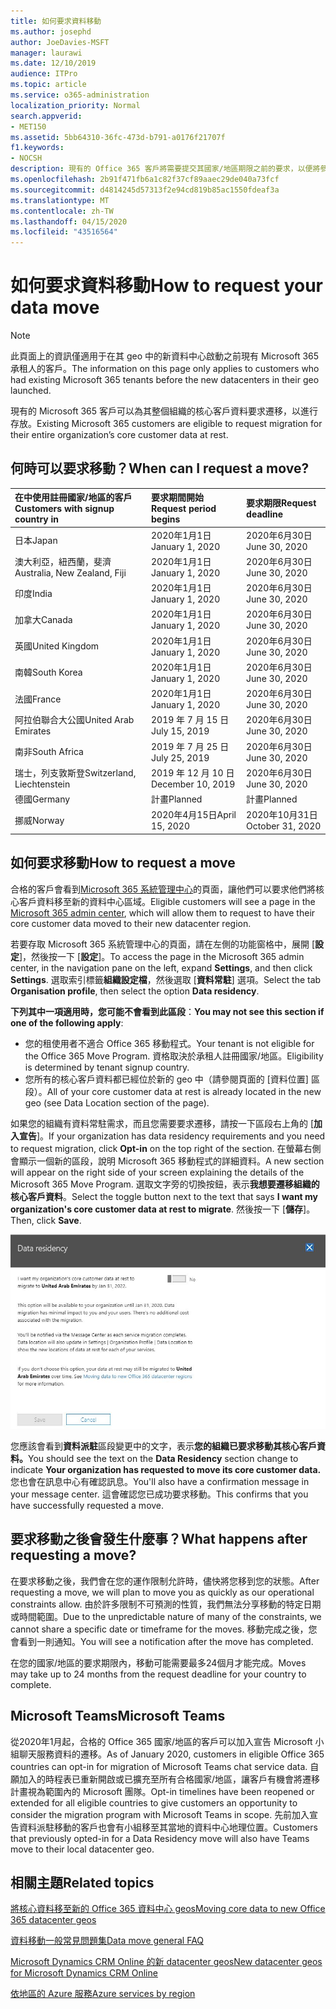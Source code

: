 ```yaml
---
title: 如何要求資料移動
ms.author: josephd
author: JoeDavies-MSFT
manager: laurawi
ms.date: 12/10/2019
audience: ITPro
ms.topic: article
ms.service: o365-administration
localization_priority: Normal
search.appverid:
- MET150
ms.assetid: 5bb64310-36fc-473d-b791-a0176f21707f
f1.keywords:
- NOCSH
description: 現有的 Office 365 客戶將需要提交其國家/地區期限之前的要求，以便將參與 Microsoft 365 服務的客戶資料移至新的地理位置。
ms.openlocfilehash: 2b91f471fb6a1c82f37cf89aaec29de040a73fcf
ms.sourcegitcommit: d4814245d57313f2e94cd819b85ac1550fdeaf3a
ms.translationtype: MT
ms.contentlocale: zh-TW
ms.lasthandoff: 04/15/2020
ms.locfileid: "43516564"
---
```

# <a name="how-to-request-your-data-move"></a><span data-ttu-id="0eba2-103">如何要求資料移動</span><span class="sxs-lookup"><span data-stu-id="0eba2-103">How to request your data move</span></span>

> [!NOTE]
> <span data-ttu-id="0eba2-104">此頁面上的資訊僅適用于在其 geo 中的新資料中心啟動之前現有 Microsoft 365 承租人的客戶。</span><span class="sxs-lookup"><span data-stu-id="0eba2-104">The information on this page only applies to customers who had existing Microsoft 365 tenants before the new datacenters in their geo launched.</span></span> 
  
<span data-ttu-id="0eba2-105">現有的 Microsoft 365 客戶可以為其整個組織的核心客戶資料要求遷移，以進行存放。</span><span class="sxs-lookup"><span data-stu-id="0eba2-105">Existing Microsoft 365 customers are eligible to request migration for their entire organization’s core customer data at rest.</span></span>  
  
## <a name="when-can-i-request-a-move"></a><span data-ttu-id="0eba2-106">何時可以要求移動？</span><span class="sxs-lookup"><span data-stu-id="0eba2-106">When can I request a move?</span></span>

|<span data-ttu-id="0eba2-107">**在中使用註冊國家/地區的客戶**</span><span class="sxs-lookup"><span data-stu-id="0eba2-107">**Customers with signup country in**</span></span>|<span data-ttu-id="0eba2-108">**要求期間開始**</span><span class="sxs-lookup"><span data-stu-id="0eba2-108">**Request period begins**</span></span>|<span data-ttu-id="0eba2-109">**要求期限**</span><span class="sxs-lookup"><span data-stu-id="0eba2-109">**Request deadline**</span></span>|
|:-----|:-----|:-----|
|<span data-ttu-id="0eba2-110">日本</span><span class="sxs-lookup"><span data-stu-id="0eba2-110">Japan</span></span>  <br/> |<span data-ttu-id="0eba2-111">2020年1月1日</span><span class="sxs-lookup"><span data-stu-id="0eba2-111">January 1, 2020</span></span>  <br/> |<span data-ttu-id="0eba2-112">2020年6月30日</span><span class="sxs-lookup"><span data-stu-id="0eba2-112">June 30, 2020</span></span>  <br/> |
|<span data-ttu-id="0eba2-113">澳大利亞，紐西蘭，斐濟</span><span class="sxs-lookup"><span data-stu-id="0eba2-113">Australia, New Zealand, Fiji</span></span>  <br/> |<span data-ttu-id="0eba2-114">2020年1月1日</span><span class="sxs-lookup"><span data-stu-id="0eba2-114">January 1, 2020</span></span>  <br/> |<span data-ttu-id="0eba2-115">2020年6月30日</span><span class="sxs-lookup"><span data-stu-id="0eba2-115">June 30, 2020</span></span>  <br/> |
|<span data-ttu-id="0eba2-116">印度</span><span class="sxs-lookup"><span data-stu-id="0eba2-116">India</span></span>  <br/> |<span data-ttu-id="0eba2-117">2020年1月1日</span><span class="sxs-lookup"><span data-stu-id="0eba2-117">January 1, 2020</span></span>  <br/> |<span data-ttu-id="0eba2-118">2020年6月30日</span><span class="sxs-lookup"><span data-stu-id="0eba2-118">June 30, 2020</span></span>  <br/> |
|<span data-ttu-id="0eba2-119">加拿大</span><span class="sxs-lookup"><span data-stu-id="0eba2-119">Canada</span></span>  <br/> |<span data-ttu-id="0eba2-120">2020年1月1日</span><span class="sxs-lookup"><span data-stu-id="0eba2-120">January 1, 2020</span></span>  <br/> |<span data-ttu-id="0eba2-121">2020年6月30日</span><span class="sxs-lookup"><span data-stu-id="0eba2-121">June 30, 2020</span></span>  <br/> |
|<span data-ttu-id="0eba2-122">英國</span><span class="sxs-lookup"><span data-stu-id="0eba2-122">United Kingdom</span></span>  <br/> |<span data-ttu-id="0eba2-123">2020年1月1日</span><span class="sxs-lookup"><span data-stu-id="0eba2-123">January 1, 2020</span></span>  <br/> |<span data-ttu-id="0eba2-124">2020年6月30日</span><span class="sxs-lookup"><span data-stu-id="0eba2-124">June 30, 2020</span></span>  <br/> |
|<span data-ttu-id="0eba2-125">南韓</span><span class="sxs-lookup"><span data-stu-id="0eba2-125">South Korea</span></span>  <br/> |<span data-ttu-id="0eba2-126">2020年1月1日</span><span class="sxs-lookup"><span data-stu-id="0eba2-126">January 1, 2020</span></span>  <br/> |<span data-ttu-id="0eba2-127">2020年6月30日</span><span class="sxs-lookup"><span data-stu-id="0eba2-127">June 30, 2020</span></span>  <br/> |
|<span data-ttu-id="0eba2-128">法國</span><span class="sxs-lookup"><span data-stu-id="0eba2-128">France</span></span>  <br/> |<span data-ttu-id="0eba2-129">2020年1月1日</span><span class="sxs-lookup"><span data-stu-id="0eba2-129">January 1, 2020</span></span>  <br/> |<span data-ttu-id="0eba2-130">2020年6月30日</span><span class="sxs-lookup"><span data-stu-id="0eba2-130">June 30, 2020</span></span>  <br/> |
|<span data-ttu-id="0eba2-131">阿拉伯聯合大公國</span><span class="sxs-lookup"><span data-stu-id="0eba2-131">United Arab Emirates</span></span>  <br/> |<span data-ttu-id="0eba2-132">2019 年 7 月 15 日</span><span class="sxs-lookup"><span data-stu-id="0eba2-132">July 15, 2019</span></span>  <br/> |<span data-ttu-id="0eba2-133">2020年6月30日</span><span class="sxs-lookup"><span data-stu-id="0eba2-133">June 30, 2020</span></span>  <br/> |
|<span data-ttu-id="0eba2-134">南非</span><span class="sxs-lookup"><span data-stu-id="0eba2-134">South Africa</span></span>  <br/> |<span data-ttu-id="0eba2-135">2019 年 7 月 25 日</span><span class="sxs-lookup"><span data-stu-id="0eba2-135">July 25, 2019</span></span>  <br/> |<span data-ttu-id="0eba2-136">2020年6月30日</span><span class="sxs-lookup"><span data-stu-id="0eba2-136">June 30, 2020</span></span>  <br/> |
|<span data-ttu-id="0eba2-137">瑞士，列支敦斯登</span><span class="sxs-lookup"><span data-stu-id="0eba2-137">Switzerland, Liechtenstein</span></span>  <br/> |<span data-ttu-id="0eba2-138">2019 年 12 月 10 日</span><span class="sxs-lookup"><span data-stu-id="0eba2-138">December 10, 2019</span></span>  <br/> |<span data-ttu-id="0eba2-139">2020年6月30日</span><span class="sxs-lookup"><span data-stu-id="0eba2-139">June 30, 2020</span></span>  <br/> |
|<span data-ttu-id="0eba2-140">德國</span><span class="sxs-lookup"><span data-stu-id="0eba2-140">Germany</span></span>  <br/> |<span data-ttu-id="0eba2-141">計畫</span><span class="sxs-lookup"><span data-stu-id="0eba2-141">Planned</span></span>  <br/> |<span data-ttu-id="0eba2-142">計畫</span><span class="sxs-lookup"><span data-stu-id="0eba2-142">Planned</span></span>  <br/> |
|<span data-ttu-id="0eba2-143">挪威</span><span class="sxs-lookup"><span data-stu-id="0eba2-143">Norway</span></span>  <br/> |<span data-ttu-id="0eba2-144">2020年4月15日</span><span class="sxs-lookup"><span data-stu-id="0eba2-144">April 15, 2020</span></span>  <br/> |<span data-ttu-id="0eba2-145">2020年10月31日</span><span class="sxs-lookup"><span data-stu-id="0eba2-145">October 31, 2020</span></span>  <br/> |
   
## <a name="how-to-request-a-move"></a><span data-ttu-id="0eba2-146">如何要求移動</span><span class="sxs-lookup"><span data-stu-id="0eba2-146">How to request a move</span></span>

<span data-ttu-id="0eba2-147">合格的客戶會看到[Microsoft 365 系統管理中心](https://aka.ms/365admin)的頁面，讓他們可以要求他們將核心客戶資料移至新的資料中心區域。</span><span class="sxs-lookup"><span data-stu-id="0eba2-147">Eligible customers will see a page in the [Microsoft 365 admin center](https://aka.ms/365admin), which will allow them to request to have their core customer data moved to their new datacenter region.</span></span>  
  
<span data-ttu-id="0eba2-148">若要存取 Microsoft 365 系統管理中心的頁面，請在左側的功能窗格中，展開 [**設定**]，然後按一下 [**設定**]。</span><span class="sxs-lookup"><span data-stu-id="0eba2-148">To access the page in the Microsoft 365 admin center, in the navigation pane on the left, expand **Settings**, and then click **Settings**.</span></span>
<span data-ttu-id="0eba2-149">選取索引標籤**組織設定檔**，然後選取 [**資料常駐**] 選項。</span><span class="sxs-lookup"><span data-stu-id="0eba2-149">Select the tab **Organisation profile**, then select the option **Data residency**.</span></span>
  
<span data-ttu-id="0eba2-150">**下列其中一項適用時，您可能不會看到此區段**：</span><span class="sxs-lookup"><span data-stu-id="0eba2-150">**You may not see this section if one of the following apply**:</span></span>
- <span data-ttu-id="0eba2-151">您的租使用者不適合 Office 365 移動程式。</span><span class="sxs-lookup"><span data-stu-id="0eba2-151">Your tenant is not eligible for the Office 365 Move Program.</span></span>  <span data-ttu-id="0eba2-152">資格取決於承租人註冊國家/地區。</span><span class="sxs-lookup"><span data-stu-id="0eba2-152">Eligibility is determined by tenant signup country.</span></span>
- <span data-ttu-id="0eba2-153">您所有的核心客戶資料都已經位於新的 geo 中（請參閱頁面的 [資料位置] 區段）。</span><span class="sxs-lookup"><span data-stu-id="0eba2-153">All of your core customer data at rest is already located in the new geo (see Data Location section of the page).</span></span> 
  
<span data-ttu-id="0eba2-154">如果您的組織有資料常駐需求，而且您需要要求遷移，請按一下區段右上角的 [**加入宣告**]。</span><span class="sxs-lookup"><span data-stu-id="0eba2-154">If your organization has data residency requirements and you need to request migration, click **Opt-in** on the top right of the section.</span></span> <span data-ttu-id="0eba2-155">在螢幕右側會顯示一個新的區段，說明 Microsoft 365 移動程式的詳細資料。</span><span class="sxs-lookup"><span data-stu-id="0eba2-155">A new section will appear on the right side of your screen explaining the details of the Microsoft 365 Move Program.</span></span> <span data-ttu-id="0eba2-156">選取文字旁的切換按鈕，表示**我想要遷移組織的核心客戶資料**。</span><span class="sxs-lookup"><span data-stu-id="0eba2-156">Select the toggle button next to the text that says **I want my organization's core customer data at rest to migrate**.</span></span> <span data-ttu-id="0eba2-157">然後按一下 [**儲存**]。</span><span class="sxs-lookup"><span data-stu-id="0eba2-157">Then, click **Save**.</span></span>
  
![資料中心加入動作畫面](media/dataresidencyflyoutae.jpg)
  
<span data-ttu-id="0eba2-159">您應該會看到**資料派駐**區段變更中的文字，表示**您的組織已要求移動其核心客戶資料。**</span><span class="sxs-lookup"><span data-stu-id="0eba2-159">You should see the text on the **Data Residency** section change to indicate **Your organization has requested to move its core customer data.**</span></span> <span data-ttu-id="0eba2-160">您也會在訊息中心有確認訊息。</span><span class="sxs-lookup"><span data-stu-id="0eba2-160">You'll also have a confirmation message in your message center.</span></span> <span data-ttu-id="0eba2-161">這會確認您已成功要求移動。</span><span class="sxs-lookup"><span data-stu-id="0eba2-161">This confirms that you have successfully requested a move.</span></span> 


  
## <a name="what-happens-after-requesting-a-move"></a><span data-ttu-id="0eba2-162">要求移動之後會發生什麼事？</span><span class="sxs-lookup"><span data-stu-id="0eba2-162">What happens after requesting a move?</span></span>

<span data-ttu-id="0eba2-163">在要求移動之後，我們會在您的運作限制允許時，儘快將您移到您的狀態。</span><span class="sxs-lookup"><span data-stu-id="0eba2-163">After requesting a move, we will plan to move you as quickly as our operational constraints allow.</span></span> <span data-ttu-id="0eba2-164">由於許多限制不可預測的性質，我們無法分享移動的特定日期或時間範圍。</span><span class="sxs-lookup"><span data-stu-id="0eba2-164">Due to the unpredictable nature of many of the constraints, we cannot share a specific date or timeframe for the moves.</span></span> <span data-ttu-id="0eba2-165">移動完成之後，您會看到一則通知。</span><span class="sxs-lookup"><span data-stu-id="0eba2-165">You will see a notification after the move has completed.</span></span>
  
<span data-ttu-id="0eba2-166">在您的國家/地區的要求期限內，移動可能需要最多24個月才能完成。</span><span class="sxs-lookup"><span data-stu-id="0eba2-166">Moves may take up to 24 months from the request deadline for your country to complete.</span></span>
  
## <a name="microsoft-teams"></a><span data-ttu-id="0eba2-167">Microsoft Teams</span><span class="sxs-lookup"><span data-stu-id="0eba2-167">Microsoft Teams</span></span>

<span data-ttu-id="0eba2-168">從2020年1月起，合格的 Office 365 國家/地區的客戶可以加入宣告 Microsoft 小組聊天服務資料的遷移。</span><span class="sxs-lookup"><span data-stu-id="0eba2-168">As of January 2020, customers in eligible Office 365 countries can opt-in for migration of Microsoft Teams chat service data.</span></span>  <span data-ttu-id="0eba2-169">自願加入的時程表已重新開啟或已擴充至所有合格國家/地區，讓客戶有機會將遷移計畫視為範圍內的 Microsoft 團隊。</span><span class="sxs-lookup"><span data-stu-id="0eba2-169">Opt-in timelines have been reopened or extended for all eligible countries to give customers an opportunity to consider the migration program with Microsoft Teams in scope.</span></span> <span data-ttu-id="0eba2-170">先前加入宣告資料派駐移動的客戶也會有小組移至其當地的資料中心地理位置。</span><span class="sxs-lookup"><span data-stu-id="0eba2-170">Customers that previously opted-in for a Data Residency move will also have Teams move to their local datacenter geo.</span></span>

## <a name="related-topics"></a><span data-ttu-id="0eba2-171">相關主題</span><span class="sxs-lookup"><span data-stu-id="0eba2-171">Related topics</span></span>

[<span data-ttu-id="0eba2-172">將核心資料移至新的 Office 365 資料中心 geos</span><span class="sxs-lookup"><span data-stu-id="0eba2-172">Moving core data to new Office 365 datacenter geos</span></span>](moving-data-to-new-datacenter-geos.md)

[<span data-ttu-id="0eba2-173">資料移動一般常見問題集</span><span class="sxs-lookup"><span data-stu-id="0eba2-173">Data move general FAQ</span></span>](data-move-faq.md)

[<span data-ttu-id="0eba2-174">Microsoft Dynamics CRM Online 的新 datacenter geos</span><span class="sxs-lookup"><span data-stu-id="0eba2-174">New datacenter geos for Microsoft Dynamics CRM Online</span></span>](https://go.microsoft.com/fwlink/p/?Linkid=615924)
  
[<span data-ttu-id="0eba2-175">依地區的 Azure 服務</span><span class="sxs-lookup"><span data-stu-id="0eba2-175">Azure services by region</span></span>](https://azure.microsoft.com/regions/)
  

